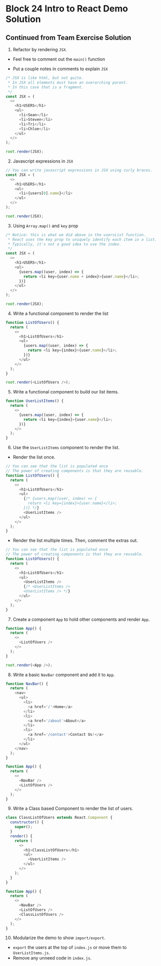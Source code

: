 # Block 24 Intro to React Demo Solution

## Continued from Team Exercise Solution

1. Refactor by rendering `JSX`.

- Feel free to comment out the `main()` function

- Put a couple notes in comments to explain `JSX`

```js
/* JSX is like html, but not quite.
 * In JSX all elements must have an overarching parent.
 * In this case that is a fragment.
 */
const JSX = (
  <>
    <h1>USERS</h1>
    <ul>
      <li>Sean</li>
      <li>Steven</li>
      <li>Tri</li>
      <li>Chloe</li>
    </ul>
  </>
);

root.render(JSX);
```

2. Javascript expressions in `JSX`

```js
// You can write javascript expressions in JSX using curly braces.
const JSX = (
  <>
    <h1>USERS</h1>
    <ul>
      <li>{users[0].name}</li>
    </ul>
  </>
);

root.render(JSX);
```

3. Using `Array.map()` and `key` prop

```js
/* Notice: this is what we did above in the usersList function.
 * React uses the key prop to uniquely identify each item in a list.
 * Typically, it's not a good idea to use the index.
 */
const JSX = (
  <>
    <h1>USERS</h1>
    <ul>
      {users.map((user, index) => {
        return <li key={user.name + index}>{user.name}</li>;
      })}
    </ul>
  </>
);

root.render(JSX);
```

4. Write a functional component to render the list

```js
function ListOfUsers() {
  return (
    <>
      <h1>ListOfUsers</h1>
      <ul>
        {users.map((user, index) => {
          return <li key={index}>{user.name}</li>;
        })}
      </ul>
    </>
  );
}

root.render(<ListOfUsers />);
```

5. Write a functional component to build our list items.

```js
function UserListItems() {
  return (
    <>
      {users.map((user, index) => {
        return <li key={index}>{user.name}</li>;
      })}
    </>
  );
}
```

6. Use the `UserListItems` component to render the list.

- Render the list once.

```js
// You can see that the list is populated once
// The power of creating components is that they are reusable.
function ListOfUsers() {
  return (
    <>
      <h1>ListOfUsers</h1>
      <ul>
        {/* {users.map((user, index) => {
          return <li key={index}>{user.name}</li>;
        })} */}
        <UserListItems />
      </ul>
    </>
  );
}
```

- Render the list multiple times. Then, comment the extras out.

```js
// You can see that the list is populated once
// The power of creating components is that they are reusable.
function ListOfUsers() {
  return (
    <>
      <h1>ListOfUsers</h1>
      <ul>
        <UserListItems />
        {/* <UserListItems />
        <UserListItems /> */}
      </ul>
    </>
  );
}
```

7. Create a component `App` to hold other components and render `App`.

```js
function App() {
  return (
    <>
      <ListOfUsers />
    </>
  );
}

root.render(<App />);
```

8. Write a basic `NavBar` component and add it to `App`.

```js
function NavBar() {
  return (
    <nav>
      <ul>
        <li>
          <a href='/'>Home</a>
        </li>
        <li>
          <a href='/about'>About</a>
        </li>
        <li>
          <a href='/contact'>Contact Us!</a>
        </li>
      </ul>
    </nav>
  );
}

function App() {
  return (
    <>
      <NavBar />
      <ListOfUsers />
    </>
  );
}
```

9. Write a Class based Component to render the list of users.

```js
class ClassListOfUsers extends React.Component {
  constructor() {
    super();
  }
  render() {
    return (
      <>
        <h1>ClassListOfUsers</h1>
        <ul>
          <UserListItems />
        </ul>
      </>
    );
  }
}

function App() {
  return (
    <>
      <NavBar />
      <ListOfUsers />
      <ClassListOfUsers />
    </>
  );
}
```

10. Modularize the demo to show `import/export`.

- `export` the users at the top of `index.js` or move them to `UserListItems.js`.
- Remove any unneed code in `index.js`.
